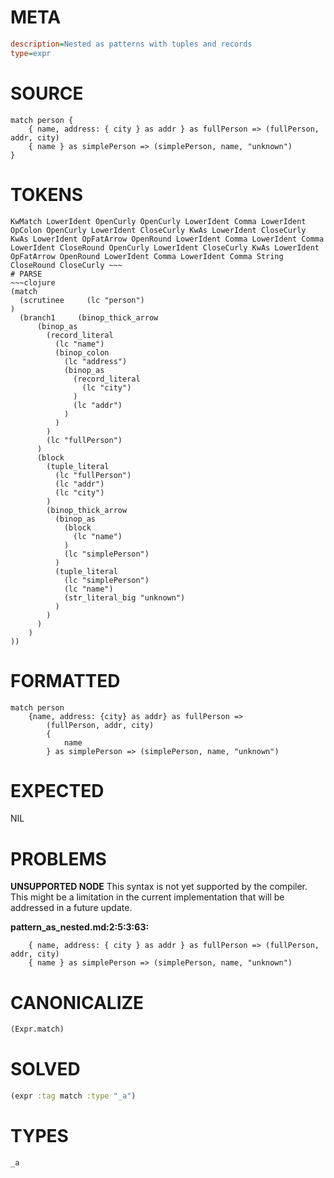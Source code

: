 # META
~~~ini
description=Nested as patterns with tuples and records
type=expr
~~~
# SOURCE
~~~roc
match person {
    { name, address: { city } as addr } as fullPerson => (fullPerson, addr, city)
    { name } as simplePerson => (simplePerson, name, "unknown")
}
~~~
# TOKENS
~~~text
KwMatch LowerIdent OpenCurly OpenCurly LowerIdent Comma LowerIdent OpColon OpenCurly LowerIdent CloseCurly KwAs LowerIdent CloseCurly KwAs LowerIdent OpFatArrow OpenRound LowerIdent Comma LowerIdent Comma LowerIdent CloseRound OpenCurly LowerIdent CloseCurly KwAs LowerIdent OpFatArrow OpenRound LowerIdent Comma LowerIdent Comma String CloseRound CloseCurly ~~~
# PARSE
~~~clojure
(match
  (scrutinee     (lc "person")
)
  (branch1     (binop_thick_arrow
      (binop_as
        (record_literal
          (lc "name")
          (binop_colon
            (lc "address")
            (binop_as
              (record_literal
                (lc "city")
              )
              (lc "addr")
            )
          )
        )
        (lc "fullPerson")
      )
      (block
        (tuple_literal
          (lc "fullPerson")
          (lc "addr")
          (lc "city")
        )
        (binop_thick_arrow
          (binop_as
            (block
              (lc "name")
            )
            (lc "simplePerson")
          )
          (tuple_literal
            (lc "simplePerson")
            (lc "name")
            (str_literal_big "unknown")
          )
        )
      )
    )
))
~~~
# FORMATTED
~~~roc
match person
	{name, address: {city} as addr} as fullPerson => 
		(fullPerson, addr, city)
		{
			name
		} as simplePerson => (simplePerson, name, "unknown")
~~~
# EXPECTED
NIL
# PROBLEMS
**UNSUPPORTED NODE**
This syntax is not yet supported by the compiler.
This might be a limitation in the current implementation that will be addressed in a future update.

**pattern_as_nested.md:2:5:3:63:**
```roc
    { name, address: { city } as addr } as fullPerson => (fullPerson, addr, city)
    { name } as simplePerson => (simplePerson, name, "unknown")
```


# CANONICALIZE
~~~clojure
(Expr.match)
~~~
# SOLVED
~~~clojure
(expr :tag match :type "_a")
~~~
# TYPES
~~~roc
_a
~~~
